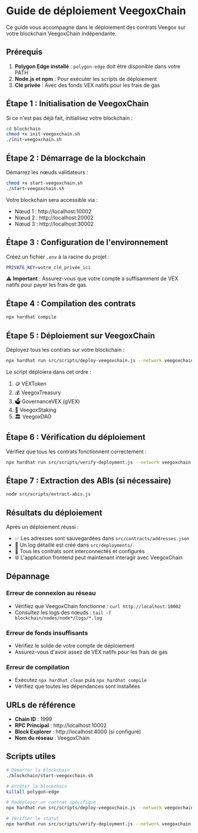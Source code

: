 
# Guide de déploiement VeegoxChain

Ce guide vous accompagne dans le déploiement des contrats Veegox sur votre blockchain VeegoxChain indépendante.

## Prérequis

1. **Polygon Edge installé** : `polygon-edge` doit être disponible dans votre PATH
2. **Node.js et npm** : Pour exécuter les scripts de déploiement
3. **Clé privée** : Avec des fonds VEX natifs pour les frais de gas

## Étape 1 : Initialisation de VeegoxChain

Si ce n'est pas déjà fait, initialisez votre blockchain :

```bash
cd blockchain
chmod +x init-veegoxchain.sh
./init-veegoxchain.sh
```

## Étape 2 : Démarrage de la blockchain

Démarrez les nœuds validateurs :

```bash
chmod +x start-veegoxchain.sh
./start-veegoxchain.sh
```

Votre blockchain sera accessible via :
- Nœud 1 : http://localhost:10002
- Nœud 2 : http://localhost:20002  
- Nœud 3 : http://localhost:30002

## Étape 3 : Configuration de l'environnement

Créez un fichier `.env` à la racine du projet :

```bash
PRIVATE_KEY=votre_clé_privée_ici
```

⚠️ **Important** : Assurez-vous que votre compte a suffisamment de VEX natifs pour payer les frais de gas.

## Étape 4 : Compilation des contrats

```bash
npx hardhat compile
```

## Étape 5 : Déploiement sur VeegoxChain

Déployez tous les contrats sur votre blockchain :

```bash
npx hardhat run src/scripts/deploy-veegoxchain.js --network veegoxchain
```

Le script déploiera dans cet ordre :
1. 🪙 VEXToken
2. 💰 VeegoxTreasury
3. 🗳️ GovernanceVEX (gVEX)
4. 🥩 VeegoxStaking
5. 🏛️ VeegoxDAO

## Étape 6 : Vérification du déploiement

Vérifiez que tous les contrats fonctionnent correctement :

```bash
npx hardhat run src/scripts/verify-deployment.js --network veegoxchain
```

## Étape 7 : Extraction des ABIs (si nécessaire)

```bash
node src/scripts/extract-abis.js
```

## Résultats du déploiement

Après un déploiement réussi :

- ✅ Les adresses sont sauvegardées dans `src/contracts/addresses.json`
- 📁 Un log détaillé est créé dans `src/deployments/`
- 🔧 Tous les contrats sont interconnectés et configurés
- 🌐 L'application frontend peut maintenant interagir avec VeegoxChain

## Dépannage

### Erreur de connexion au réseau
- Vérifiez que VeegoxChain fonctionne : `curl http://localhost:10002`
- Consultez les logs des nœuds : `tail -f blockchain/nodes/node*/logs/*.log`

### Erreur de fonds insuffisants
- Vérifiez le solde de votre compte de déploiement
- Assurez-vous d'avoir assez de VEX natifs pour les frais de gas

### Erreur de compilation
- Exécutez `npx hardhat clean` puis `npx hardhat compile`
- Vérifiez que toutes les dépendances sont installées

## URLs de référence

- **Chain ID** : 1999
- **RPC Principal** : http://localhost:10002
- **Block Explorer** : http://localhost:4000 (si configuré)
- **Nom du réseau** : VeegoxChain

## Scripts utiles

```bash
# Démarrer la blockchain
./blockchain/start-veegoxchain.sh

# Arrêter la blockchain  
killall polygon-edge

# Redéployer un contrat spécifique
npx hardhat run src/scripts/deploy-veegoxchain.js --network veegoxchain

# Vérifier le statut
npx hardhat run src/scripts/verify-deployment.js --network veegoxchain
```
